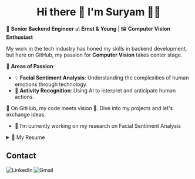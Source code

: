 <h1 align='center'>
  Hi there 👋 I'm Suryam 👨‍💻
</h1>

<p align='center'></p>

🔧 **Senior Backend Engineer** at **Ernst & Young** | 🖼️ **Computer Vision Enthusiast**

My work in the tech industry has honed my skills in backend development, but here on GitHub, my passion for **Computer Vision** takes center stage.

🌟 **Areas of Passion**:
- 💡 **Facial Sentiment Analysis**: Understanding the complexities of human emotions through technology.
- 🏃 **Activity Recognition**: Using AI to interpret and anticipate human actions.

📌 On GitHub, my code meets vision 🔭. Dive into my projects and let's exchange ideas.

- 🌱 I’m currently working on my research on Facial Sentiment Analysis

<details>
  <summary>📃 My Resume</summary>


## Education

- 📖 **Master of Science - Computer Science (GPA:3.63/4.00)**\
📆 August 2018 - May 2021\
🏤 **University of Texas at Arlington** - Arlington TX, USA

- 📖 **Bachelor of Engineering - Computer Engineering**\
📆 June 2013 - August 2017\
🏤 **University of Pune** - Pune MH, India

## Work Experience


- 💼 **Sr. Backend Engineer**\
📆 March 2022 - Present\
📍 **Ernst & Young** - Dallas TX, USA\ | **Banking Transformation Project**
*- Collaborated on architecting a domain-driven party service application integrating legacy MDM with modern cloud-based banking platforms.*\
*- Revolutionized customer onboarding for instant account setup and access to cutting-edge financial tools.*\
*- Leveraged Spring Boot for our party service application, optimized for cloud performance via AWS containerization.*\
*- Developed scalable RESTful APIs connecting seamlessly with top cloud-based financial platforms.*\
*- Employed Amazon MSK for reliable cross-domain messaging, leveraging Apache Kafka.*\
*- Incorporated Splunk for enhanced system logging, monitoring, and real-time troubleshooting insights.*\
*- Designed intuitive dashboards for instant insights into app performance and user behavior.*\
*- Made bi-monthly client visits to ensure clear communication and alignment with client vision.*\
*- Excelled in translating complex user requirements into clear designs and actionable plans.*\
*- Contributed to thorough project documentation including Swagger, Confluence, architecture diagrams, data models, and more.*\
*- Assisted in designing robust automated Newman test scenarios for consistent software quality.*\
*- Volunteered to automate a Python script for another team, extracting crucial metadata from ~90K queries.*\
*- Aided in engagement economics tasks, creating Tableau dashboards and handling monthly invoices.*

- 💼 **Software Developer**\
📆 September 2021 - March 2022\
📍 **Capital One Financial** - Plano TX, USA\
*- Engaged in backend development, specifically focusing on Kafka streams and REST APIs, to enhance auto loan loss mitigation efforts.*\
*- Worked hand-in-hand with the Data Science team, developing Java integrations for ML models geared towards repossession strategies.*\
*- Spanned the entire SDLC: from requirements and design brainstorming to agile coding.*\
*- Oversaw thorough end-to-end QA and performance tests, ensuring top-tier production quality.*\
*- Amplified unit tests using JUnit, boasting a stellar code coverage surpassing 95%.*\
*- Devised user acceptance test scenarios for data streams & APIs via Cucumber Gherkins.*
    
- 💼 **Graduate Research Assistant**\
📆 December 2019 - May 2021\
📍 **University of Texas at Arlington** - Arlington TX, USA\
**Computer Vision Researcher at VLM (Vision-Learning-Mining) Lab • Supervisor: Dr Vassillis Athitsos • 05/2020 – 09/2021**\
*-  Work involved data preprocessing from depth and color modalities, human pose estimation, activity detection and recognition*\
*-	Collaborate with other researchers on activity recognition and cognitive assessment in children through motion capture and computer vision.*\
*-	Master’s thesis: Structure Aware Human Pose Estimation using Adversarial Learning.*\
**Autonomous Vehicle Development at Sigma Lab • Supervisor: Dr Chen Kan • 12/2019 – 05/2020**\
*-	Integrated ROS on Jetson TX2, an NVIDIA AI platform for a self-driving racecar.*\
*-	Used LIDAR, Zed Stereo Camera data inputs and designed a CNN model for autonomous lane navigation.*

- 💼 **Graduate Teaching Assistant**\
📆 January 2020 - August 2021\
📍 **University of Texas at Arlington** - Arlington TX, USA\
*Courses: Operating Systems CSE 3320, Discrete Structures CSE 2315, Object Oriented Programming CSE 1325, and CSE1310 Introduction to Computers and Programming*\
*-  Assisted faculty members with online instructional preparation, delivery, and assessment.*\
*-  Evaluating and grading projects using a one-on-one virtual demo, through Microsoft Teams as well as leading two discussion sessions every week.*

## Technology & Tools
**Programming Languages<br />**
  <code>Python</code>
  <code>Java</code>
  <code>JavaScript</code>
  <code>Modern C++</code>
  <code>Shell</code>
  <code>MATLAB</code>


**Deep Learning Frameworks and ML Libraries<br />**
  <code>PyTorch</code>
  <code>TensorFlow 2.0</code>
  <code>TensorFlow.JS</code>
  <code>Deeplearning4j</code>
  <code>scikit-learn</code>
  <code>OpenCV</code>
  <code>NumPy</code>
  <code>SciPy</code>
  <code>Pandas</code>
  <code>Matplotlib</code>
  <code>CUDA</code>
  <code>gglplot</code>
  <code>Tableau</code>

**Databases<br />**
  <code>MySQL</code>
  <code>AWS RDS</code>
  <code>AWS DynamoDB</code>
  <code>MongoDB</code>

**Web Technologies<br />**
  <code>HTML5</code>
  <code>CSS3</code>
  <code>React.JS</code>
  <code>Spring</code>
  <code>REST API</code>
  <code>XML</code>
  <code>JSON</code>
  <code>Redis</code>

**Cloud<br />**
  <code>AWS (EC2, S3, RDS, DynamoDB, AWS Lambda, ECS)</code>
  <code>MS Azure (Azure ML)</code>

**Data Analysis and Visualization<br />**
  <code>PySpark</code>
  <code>NumPy</code>
  <code>Pandas</code>
  <code>Matplotlib</code>
  <code>Tableau</code>
  <code>gglplot</code>

**Web Application Development<br />**
  <code>Spring Boot</code>
  <code>Docker</code>
  <code>REST API</code>
  <code>HTML5</code>
  <code>CSS3</code>
  <code>D3.JS</code>
  <code>React.JS</code>
  <code>Node.JS</code>
  
**Software Development <br />**
  <code>Unix</code>
  <code>Git</code>
  <code>Agile Development</code>
  <code>JUnit</code>
  <code>SCRUM</code>
  <code>PyCharm</code>
  <code>IntelliJ IDEA</code>
  <code>Visual Studio</code>
  <code>Eclipse</code>
  <code>Mathworks MATLAB</code>

</details>

## Contact
[<img align="left" alt="LinkedIn" src="https://img.shields.io/badge/linkedin%20-%230077B5.svg?&style=for-the-badge&logo=linkedin&logoColor=white"/>](https://www.linkedin.com/in/suryamsharma/)
[<img align="left" alt="Gmail" src="https://img.shields.io/badge/Gmail-D14836?style=for-the-badge&logo=gmail&logoColor=white" />](mailto:sooryam.sharma@gmail.com)

<!--
**sooryamsharma/sooryamsharma** is a ✨ _special_ ✨ repository because its `README.md` (this file) appears on your GitHub profile.

Here are some ideas to get you started:

- 🔭 I’m currently working on ...
- 🌱 I’m currently learning ...
- 👯 I’m looking to collaborate on ...
- 🤔 I’m looking for help with ...
- 💬 Ask me about ...
- 📫 How to reach me: ...
- 😄 Pronouns: ...
- ⚡ Fun fact: ...
-->




